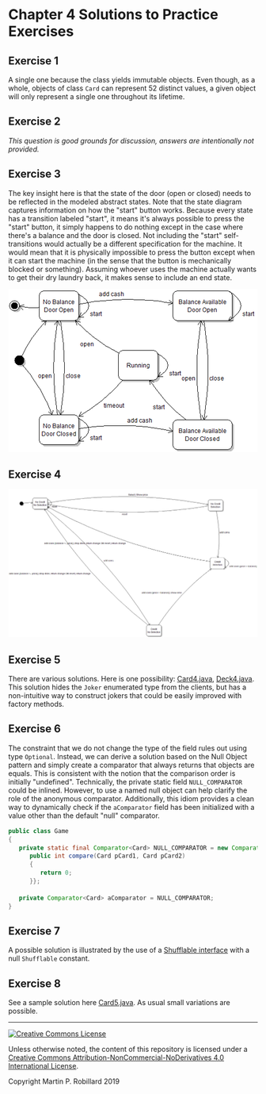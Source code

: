 # Chapter 4 Solutions to Practice Exercises

## Exercise 1

A single one because the class yields immutable objects. Even though, as a whole, objects of class `Card` can represent 52 distinct values, a given object will only represent a single one throughout its lifetime.

## Exercise 2

*This question is good grounds for discussion, answers are intentionally not provided.*

## Exercise 3

The key insight here is that the state of the door (open or closed) needs to be reflected in the modeled abstract states. Note that the state diagram captures information on how the "start" button works. Because every state has a transition labeled "start", it means it's always possible to press the "start" button, it simply happens to do nothing except in the case where there's a balance and the door is closed. Not including the "start" self-transitions would actually be a different specification for the machine. It would mean that it is physically impossible to press the button except when it can start the machine (in the sense that the button is mechanically blocked or something). Assuming whoever uses the machine actually wants to get their dry laundry back, it makes sense to include an end state.

![](c4-exercise3.png)

## Exercise 4

![](c4-exercise4.png)

## Exercise 5

There are various solutions. Here is one possibility: [Card4.java](../solutions-code/chapter4/Card4.java), [Deck4.java](../solutions-code/chapter4/Deck4.java). This solution hides the `Joker` enumerated type from the clients, but has a non-intuitive way to construct jokers that could be easily improved with factory methods.

## Exercise 6

The constraint that we do not change the type of the field rules out using type `Optional`. Instead, we can derive a solution based on the Null Object pattern and simply create a comparator that always returns that objects are equals. This is consistent with the notion that the comparison order is initially "undefined". Technically, the private static field `NULL_COMPARATOR` could be inlined. However, to use a named null object can help clarify the role of the anonymous comparator. Additionally, this idiom provides a clean way to dynamically check if the `aComparator` field has been initialized with a value other than 
the default "null" comparator.

```java
public class Game
{
   private static final Comparator<Card> NULL_COMPARATOR = new Comparator<Card>() {
      public int compare(Card pCard1, Card pCard2)
      {
         return 0;
      }};
	
   private Comparator<Card> aComparator = NULL_COMPARATOR;
}
```

## Exercise 7

A possible solution is illustrated by the use of a [Shufflable interface](../solutions-code/chapter4/Shufflable.java) with a null `Shufflable` constant.

## Exercise 8

See a sample solution here [Card5.java](../solutions-code/chapter4/Card5.java). As usual small variations are possible.


---
<a rel="license" href="http://creativecommons.org/licenses/by-nc-nd/4.0/"><img alt="Creative Commons License" style="border-width:0" src="https://i.creativecommons.org/l/by-nc-nd/4.0/88x31.png" /></a>

Unless otherwise noted, the content of this repository is licensed under a <a rel="license" href="http://creativecommons.org/licenses/by-nc-nd/4.0/">Creative Commons Attribution-NonCommercial-NoDerivatives 4.0 International License</a>. 

Copyright Martin P. Robillard 2019